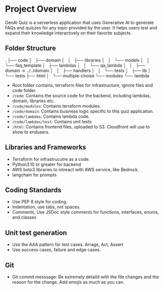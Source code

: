 # Project Overview

GenAI Quiz is a serverless application that uses Generative AI to generate FAQs and quizzes for any topic provided by the user. It helps users test and expand their knowledge interactively on their favorite subjects.

## Folder Structure

.
├── code
│   ├── domain
│   │   ├── libraries
│   │   └── models
│   │   └── faq_template
│   ├── lambdas
│   │   └── qa_lambda
│   │   ├── domain -> ../../domain
│   │   ├── handlers
│   │   └── tests
│   ├── lib
│   └── tests
├── html
│   └── multiple-choise
└── modules
└── lambda

- Root folder contains, terraform files for infrastructure, ignore files and code folder.
- `/code`: Contains the source code for the backend, including lambdas, domain, libraries etc.
- `/code/modules`: Contains terraform modules.
- `/code/domain`: Contains business logic specific to this quiz applicaiton.
- `/code/lambdas`: Contains lambda code.
- `/code/lambdas/test`: Contains unit tests
- `/html`: Contains frontend files, uploaded to S3. Cloudfront will use to show to endusers.

## Libraries and Frameworks

- Terraform for infrastrucutre as a code.
- Python3.10 or greater for backend
- AWS boto3 libraries to intreact with AWS service, like Bedrock.
- langchain for prompts

## Coding Standards

- Use PEP 8 style for coding.
- Indentation, use tabs, not spaces.
- Comments, Use JSDoc style comments for functions, interfaces, enums, and classes

## Unit test generation

- Use the AAA pattern for test cases. Arrage, Act, Assert
- Use success cases, failure and edge cases.

## Git

- Git commit messsage: Be extremely detaild with the file changes and the reason for the change. Add emojis as much as you can.
